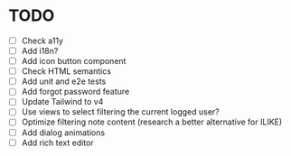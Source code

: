 # TODO

- [ ] Check a11y
- [ ] Add i18n?
- [ ] Add icon button component
- [ ] Check HTML semantics
- [ ] Add unit and e2e tests
- [ ] Add forgot password feature
- [ ] Update Tailwind to v4
- [ ] Use views to select filtering the current logged user?
- [ ] Optimize filtering note content (research a better alternative for ILIKE)
- [ ] Add dialog animations
- [ ] Add rich text editor
